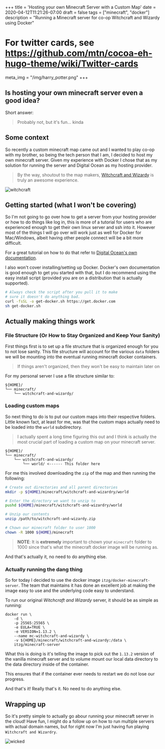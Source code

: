 +++
title = 'Hosting your own Minecraft Server with a Custom Map'
date = 2020-04-12T11:21:26-07:00
draft = false
tags = ["minecraft", "docker"]
description = "Running a Minecraft server for co-op Witchcraft and Wizardy using Docker"

# For twitter cards, see https://github.com/mtn/cocoa-eh-hugo-theme/wiki/Twitter-cards
meta_img = "/img/harry_potter.png"
+++


## Is hosting your own minecraft server even a good idea?

Short answer:

> Probably not, but it's fun... kinda

## Some context

So recently a custom minecraft map came out and I wanted to play co-op with my brother,
so being the tech person that I am, I decided to host my own minecraft server. Given my
experience with Docker I chose that as my solution for running the server and Digital
Ocean as my hosting provider.

> By the way, shoutout to the map makers,
> [Witchcraft and Wizardy](https://www.planetminecraft.com/project/harry-potter-adventure-map-3347878/)
> is truly an awesome experience.

![witchcraft](/img/harry_potter.png)

## Getting started (what I won't be covering)

So I'm not going to go over how to get a server from your hosting provider or how to do
things like log in, this is more of a tutorial for users who are experienced enough to
get their own linux server and ssh into it. However most of the things I will go over
will work just as well for Docker for Mac/Windows, albeit having other people connect
will be a bit more difficult.

For a great tutorial on how to do that refer to
[Digital Ocean's own documentation](https://www.digitalocean.com/docs/droplets/how-to/connect-with-ssh/).

I also won't cover installing/setting up Docker. Docker's own documentation is good enough
to get you started with that, but I do recommend using the easy install script
(provided you are on a distribution that is actually supported).

```bash
# Always check the script after you pull it to make
# sure it doesn't do anything bad.
curl -fsSL -o get-docker.sh https://get.docker.com
sh get-docker.sh
```

## Actually making things work

### File Structure (Or How to Stay Organized and Keep Your Sanity)

First things first is to set up a file structure that is organized enough for you to not
lose sanity. This file structure will account for the various `data` folders we will be
mounting into the eventual running minecraft docker containers.

> If things aren't organized, then they won't be easy to maintain later on

For my personal server I use a file structure similar to:

```
${HOME}/
└── minecraft/
    └── witchcraft-and-wizardy/
```

### Loading custom maps

So next thing to do is to put our custom maps into their respective folders.
Little known fact, at least for me, was that the custom maps actually need to
be loaded into the `world` subdirectory.

> I actually spent a long time figuring this out and I think is actually the
> most crucial part of loading a custom map on your minecraft server.

```
${HOME}/
└── minecraft/
    └── witchcraft-and-wizardy/
        └── world/ <------ This folder here
```

For me this involved downloading the `zip` of the map and then running the
following:

```bash
# Create out directories and all parent directories
mkdir -p ${HOME}/minecraft/witchcraft-and-wizardry/world

# Enter the directory we want to unzip to
pushd ${HOME}/minecraft/witchcraft-and-wizardry/world

# Unzip our contents
unzip /path/to/witchcraft-and-wizardy.zip

# Chown our minecraft folder to user 1000
chown -R 1000 ${HOME}/minecraft
```

> **NOTE**: It is **extremely** important to chown your `minecraft` folder to
> 1000 since that's what the minecraft docker image will be running as.

And that's actually it, no need to do anything else.

### Actually running the dang thing

So for today I decided to use the docker image `itzg/docker-minecraft-server`.
The team that maintains it has done an excellent job at making the image easy
to use and the underlying code easy to understand.

To run our original *Witchcraft and Wizardy* server, it should be as
simple as running:
```
docker run \
    -d \
    -p 25565:25565 \
    -e EULA=TRUE \
    -e VERSION=1.13.2 \
    --name mc-witchcraft-and-wizardy \
    -v ${HOME}/minecraft/witchcraft-and-wizardy:/data \
    itzg/minecraft-server
```

What this is doing is it's telling the image to pick out the `1.13.2` version
of the vanilla minecraft server and to volume mount our local data directory
to the data directory inside of the container.

This ensures that if the container ever needs to restart we do not lose our
progress.

And that's it! Really that's it. No need to do anything else.

## Wrapping up

So it's pretty simple to actually go abour running your minecraft server in
the cloud! Have fun, I might do a follow up on how to run multiple servers 
with actual domain names, but for right now I'm just having fun playing
`Witchcraft and Wizardry`.

![wicked](https://media.giphy.com/media/VwUquCGtIatGg/giphy.gif)
